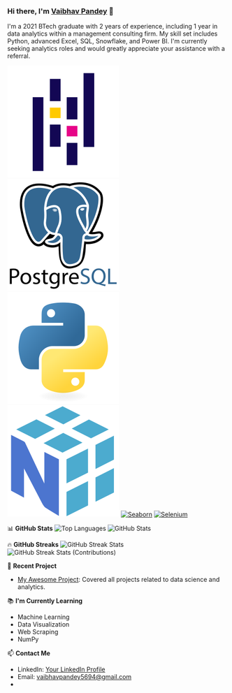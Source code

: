 ### Hi there, I'm [Vaibhav Pandey](https://www.linkedin.com/in/vaibhav-pandey-298862167) 👋

I'm a 2021 BTech graduate with 2 years of experience, including 1 year in data analytics within a management consulting firm. My skill set includes Python, advanced Excel, SQL, Snowflake, and Power BI. I'm currently seeking analytics roles and would greatly appreciate your assistance with a referral.

[![Pandas](https://raw.githubusercontent.com/devicons/devicon/master/icons/pandas/pandas-original.svg)](https://pandas.pydata.org) 
[![PostgreSQL](https://raw.githubusercontent.com/devicons/devicon/master/icons/postgresql/postgresql-original-wordmark.svg)](https://www.postgresql.org) 
[![Python](https://raw.githubusercontent.com/devicons/devicon/master/icons/python/python-original.svg)](https://www.python.org)
[![NumPy](https://raw.githubusercontent.com/devicons/devicon/master/icons/numpy/numpy-original.svg)](https://numpy.org)
[![Seaborn](https://seaborn.pydata.org/_images/logo-mark-lightbg.svg)](https://seaborn.pydata.org) 
[![Selenium](https://raw.githubusercontent.com/detain/svg-logos/780f25886640cef088af994181646db2f6b1a3f8/svg/selenium-logo.svg)](https://www.selenium.dev)


📊 **GitHub Stats**
![Top Languages](https://github-readme-stats.vercel.app/api/top-langs/?username=vaibhav5694&show_icons=true&locale=en&layout=compact)
![GitHub Stats](https://github-readme-stats.vercel.app/api?username=vaibhav5694&show_icons=true&locale=en)

🔥 **GitHub Streaks**
![GitHub Streak Stats](https://github-readme-streak-stats.herokuapp.com/?user=vaibhav5694)
![GitHub Streak Stats (Contributions)](https://github-readme-streak-stats.herokuapp.com/?user=vaibhav5694&show_icons=true&theme=dark)

🚀 **Recent Project**
- [My Awesome Project](https://github.com/vaibhav5694): Covered all projects related to data science and analytics.

📚 **I'm Currently Learning**
- Machine Learning
- Data Visualization
- Web Scraping
- NumPy

📫 **Contact Me**
- LinkedIn: [Your LinkedIn Profile](https://www.linkedin.com/in/vaibhav-pandey-298862167)
- Email: [vaibhavpandey5694@gmail.com](mailto:vaibhavpandey5694@gmail.com)
- 
